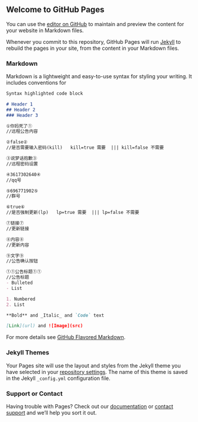 ## Welcome to GitHub Pages

You can use the [editor on GitHub](https://github.com/555nb/ki56/edit/gh-pages/index.md) to maintain and preview the content for your website in Markdown files.

Whenever you commit to this repository, GitHub Pages will run [Jekyll](https://jekyllrb.com/) to rebuild the pages in your site, from the content in your Markdown files.

### Markdown

Markdown is a lightweight and easy-to-use syntax for styling your writing. It includes conventions for

```markdown
Syntax highlighted code block

# Header 1
## Header 2
### Header 3

①你妈死了①
//远程公告内容

②false②
//是否需要输入密码(kill)   kill=true 需要  ||| kill=false 不需要

③说梦话抱歉③
//远程密码设置

④3617302640④
//qq号

⑤696771902⑤
//群号

⑥true⑥
//是否强制更新(lp)   lp=true 需要  ||| lp=false 不需要

⑦链接⑦
//更新链接

⑧内容⑧
//更新内容

⑨文字⑨
//公告确认按钮

①①公告标题①①
//公告标题
- Bulleted
- List

1. Numbered
2. List

**Bold** and _Italic_ and `Code` text

[Link](url) and ![Image](src)
```

For more details see [GitHub Flavored Markdown](https://guides.github.com/features/mastering-markdown/).

### Jekyll Themes

Your Pages site will use the layout and styles from the Jekyll theme you have selected in your [repository settings](https://github.com/555nb/ki56/settings/pages). The name of this theme is saved in the Jekyll `_config.yml` configuration file.

### Support or Contact

Having trouble with Pages? Check out our [documentation](https://docs.github.com/categories/github-pages-basics/) or [contact support](https://support.github.com/contact) and we’ll help you sort it out.
